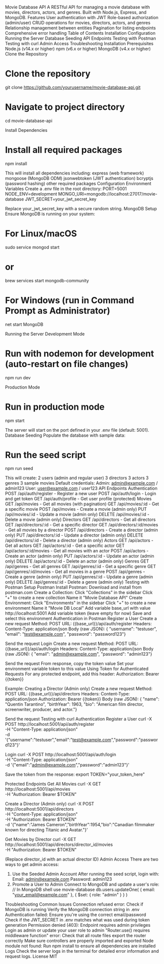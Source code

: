 Movie Database API
A RESTful API for managing a movie database with movies, directors, actors, and genres. Built with Node.js, Express, and MongoDB.
Features
User authentication with JWT
Role-based authorization (admin/user)
CRUD operations for movies, directors, actors, and genres
Relationship management between entities
Pagination for listing endpoints
Comprehensive error handling
Table of Contents
Installation
Configuration
Running the Server
Database Seeding
API Endpoints
Testing with Postman
Testing with curl
Admin Access
Troubleshooting
Installation
Prerequisites
Node.js (v14.x or higher)
npm (v6.x or higher)
MongoDB (v4.x or higher)
Clone the Repository
# Clone the repository
git clone https://github.com/yourusername/movie-database-api.git


# Navigate to project directory
cd movie-database-api

Install Dependencies
# Install all required packages
npm install

This will install all dependencies including:
express (web framework)
mongoose (MongoDB ODM)
jsonwebtoken (JWT authentication)
bcryptjs (password hashing)
other required packages
Configuration
Environment Variables
Create a .env file in the root directory:
PORT=5001
NODE_ENV=development
MONGO_URI=mongodb://localhost:27017/movie-database
JWT_SECRET=your_jwt_secret_key

Replace your_jwt_secret_key with a secure random string.
MongoDB Setup
Ensure MongoDB is running on your system:
# For Linux/macOS
sudo service mongod start
# or
brew services start mongodb-community

# For Windows (run in Command Prompt as Administrator)
net start MongoDB

Running the Server
Development Mode
# Run with nodemon for development (auto-restart on file changes)
npm run dev

Production Mode
# Run in production mode
npm start

The server will start on the port defined in your .env file (default: 5001).
Database Seeding
Populate the database with sample data:
# Run the seed script
npm run seed

This will create:
2 users (admin and regular user)
3 directors
3 actors
3 genres
3 sample movies
Default credentials:
Admin: admin@example.com / admin123
User: user@example.com / user123
API Endpoints
Authentication
POST /api/auth/register - Register a new user
POST /api/auth/login - Login and get token
GET /api/auth/profile - Get user profile (protected)
Movies
GET /api/movies - Get all movies (with pagination)
GET /api/movies/:id - Get a specific movie
POST /api/movies - Create a movie (admin only)
PUT /api/movies/:id - Update a movie (admin only)
DELETE /api/movies/:id - Delete a movie (admin only)
Directors
GET /api/directors - Get all directors
GET /api/directors/:id - Get a specific director
GET /api/directors/:id/movies - Get all movies by a director
POST /api/directors - Create a director (admin only)
PUT /api/directors/:id - Update a director (admin only)
DELETE /api/directors/:id - Delete a director (admin only)
Actors
GET /api/actors - Get all actors
GET /api/actors/:id - Get a specific actor
GET /api/actors/:id/movies - Get all movies with an actor
POST /api/actors - Create an actor (admin only)
PUT /api/actors/:id - Update an actor (admin only)
DELETE /api/actors/:id - Delete an actor (admin only)
Genres
GET /api/genres - Get all genres
GET /api/genres/:id - Get a specific genre
GET /api/genres/:id/movies - Get all movies in a genre
POST /api/genres - Create a genre (admin only)
PUT /api/genres/:id - Update a genre (admin only)
DELETE /api/genres/:id - Delete a genre (admin only)
Testing with Postman
Setup Postman
Install Postman: Download and install from postman.com
Create a Collection:
Click "Collections" in the sidebar
Click "+" to create a new collection
Name it "Movie Database API"
Create Environment:
Click "Environments" in the sidebar
Click "+" to create a new environment
Name it "Movie DB Local"
Add variable base_url with value http://localhost:5001
Add variable token (leave empty for now)
Save and select this environment
Authentication in Postman
Register a User
Create a new request
Method: POST
URL: {{base_url}}/api/auth/register
Headers: Content-Type: application/json
Body (raw JSON):
{  "username": "testuser",  "email": "test@example.com",  "password": "password123"}


Send the request
Login
Create a new request
Method: POST
URL: {{base_url}}/api/auth/login
Headers: Content-Type: application/json
Body (raw JSON):
{  "email": "admin@example.com",  "password": "admin123"}


Send the request
From response, copy the token value
Set your environment variable token to this value
Using Token for Authenticated Requests
For any protected endpoint, add this header:
Authorization: Bearer {{token}}

Example: Creating a Director (Admin only)
Create a new request
Method: POST
URL: {{base_url}}/api/directors
Headers:
Content-Type: application/json
Authorization: Bearer {{token}}
Body (raw JSON):
{  "name": "Quentin Tarantino",  "birthYear": 1963,  "bio": "American film director, screenwriter, producer, and actor."}


Send the request
Testing with curl
Authentication
Register a User
curl -X POST http://localhost:5001/api/auth/register \
  -H "Content-Type: application/json" \
  -d '{"username":"testuser","email":"test@example.com","password":"password123"}'

Login
curl -X POST http://localhost:5001/api/auth/login \
  -H "Content-Type: application/json" \
  -d '{"email":"admin@example.com","password":"admin123"}'

Save the token from the response:
export TOKEN="your_token_here"

Protected Endpoints
Get All Movies
curl -X GET http://localhost:5001/api/movies \
  -H "Authorization: Bearer $TOKEN"

Create a Director (Admin only)
curl -X POST http://localhost:5001/api/directors \
  -H "Content-Type: application/json" \
  -H "Authorization: Bearer $TOKEN" \
  -d '{"name":"James Cameron","birthYear":1954,"bio":"Canadian filmmaker known for directing Titanic and Avatar."}'

Get Movies by Director
curl -X GET http://localhost:5001/api/directors/director_id/movies \
  -H "Authorization: Bearer $TOKEN"

(Replace director_id with an actual director ID)
Admin Access
There are two ways to get admin access:
1. Use the Seeded Admin Account
After running the seed script, login with:
Email: admin@example.com
Password: admin123
2. Promote a User to Admin
Connect to MongoDB and update a user's role:
// In MongoDB shell
use movie-database
db.users.updateOne(
  { email: "your_email@example.com" },
  { $set: { role: "admin" } }
)

Troubleshooting
Common Issues
Connection refused error:
Check if MongoDB is running
Verify the MongoDB connection string in .env
Authentication failed:
Ensure you're using the correct email/password
Check if the JWT_SECRET in .env matches what was used during token generation
Permission denied (403):
Endpoint requires admin privileges
Login as admin or update your user role to admin
"Router.use() requires middleware function" error:
Check that all route files export the router correctly
Make sure controllers are properly imported and exported
Node module not found:
Run npm install to ensure all dependencies are installed
Logs
Check the server logs in the terminal for detailed error information and request logs.
License
MIT

